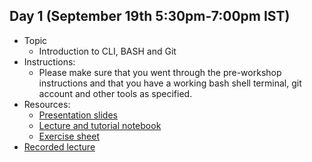 ## Day 1 (September 19th 5:30pm-7:00pm IST)
* Topic
  * Introduction to CLI, BASH and Git
* Instructions: 
  * Please make sure that you went through the pre-workshop instructions and that you have a working bash shell terminal, git account and other tools as specified.
* Resources:
  * [Presentation slides](https://github.com/ssp5361/Mini-Astro-workshop/blob/master/Day-1/Introduction%20to%20CLI%2C%20BASH%20and%20Git.pdf)
  * [Lecture and tutorial notebook](https://github.com/ssp5361/Mini-Astro-workshop/blob/master/Day-1/CLI%2C%20BASH%20and%20Git.pdf)
  * [Exercise sheet](https://github.com/ssp5361/Mini-Astro-workshop/blob/master/Day-1/CBG%20Exercises.pdf)
* [Recorded lecture](https://www.youtube.com/watch?v=faTt0pzu9cE&t=749s)
